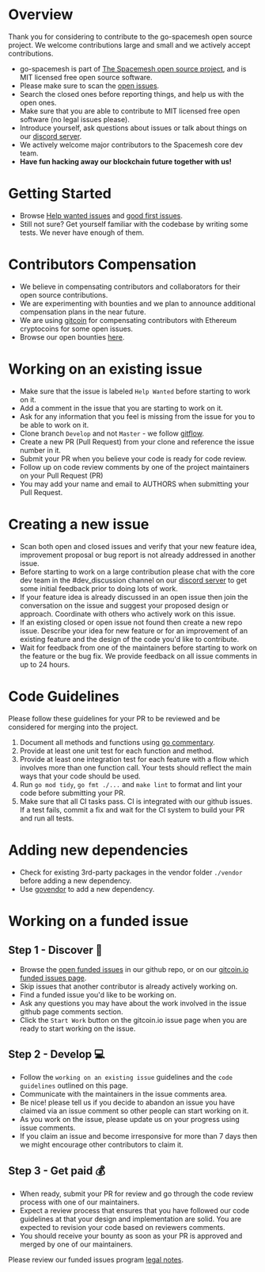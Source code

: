 # Overview
Thank you for considering to contribute to the go-spacemesh open source project. We welcome contributions large and small and we actively accept contributions.

- go-spacemesh is part of [The Spacemesh open source project](https://spacemesh.io), and is MIT licensed free open source software.
- Please make sure to scan the [open issues](https://github.com/spacemeshos/go-spacemesh/issues). 
- Search the closed ones before reporting things, and help us with the open ones.
- Make sure that you are able to contribute to MIT licensed free open software (no legal issues please).
- Introduce yourself, ask questions about issues or talk about things on our [discord server](https://chat.spacemesh.io/).
- We actively welcome major contributors to the Spacemesh core dev team.
- **Have fun hacking away our blockchain future together with us!**

# Getting Started
- Browse [Help wanted issues](https://github.com/spacemeshos/go-spacemesh/labels/help%20wanted) and [good first issues](https://github.com/spacemeshos/go-spacemesh/labels/good%20first%20issue).
- Still not sure? Get yourself familiar with the codebase by writing some tests. We never have enough of them.

# Contributors Compensation
- We believe in compensating contributors and collaborators for their open source contributions.
- We are experimenting with bounties and we plan to announce additional compensation plans in the near future.
- We are using [gitcoin](https://gitcoin.co) for compensating contributors with Ethereum cryptocoins for some open issues.
- Browse our open bounties [here](https://gitcoin.co/profile/spacemeshos).

# Working on an existing issue
- Make sure that the issue is labeled `Help Wanted` before starting to work on it.
- Add a comment in the issue that you are starting to work on it.
- Ask for any information that you feel is missing from the issue for you to be able to work on it.
- Clone branch `Develop` and not `Master` - we follow [gitflow](https://datasift.github.io/gitflow/IntroducingGitFlow.html).
- Create a new PR (Pull Request) from your clone and reference the issue number in it.
- Submit your PR when you believe your code is ready for code review.
- Follow up on code review comments by one of the project maintainers on your Pull Request (PR)
- You may add your name and email to AUTHORS when submitting your Pull Request.

# Creating a new issue
- Scan both open and closed issues and verify that your new feature idea, improvement proposal or bug report is not already addressed in another issue.
- Before starting to work on a large contribution please chat with the core dev team in the #dev_discussion channel on our [discord server](https://chat.spacemesh.io/) to get some initial feedback prior to doing lots of work.
- If your feature idea is already discussed in an open issue then join the conversation on the issue and suggest your proposed design or approach. Coordinate with others who actively work on this issue.
- If an existing closed or open issue not found then create a new repo issue. Describe your idea for new feature or for an improvement of an existing feature and the design of the code you'd like to contribute.
- Wait for feedback from one of the maintainers before starting to work on the feature or the bug fix. We provide feedback on all issue comments in up to 24 hours.

# Code Guidelines
Please follow these guidelines for your PR to be reviewed and be considered for merging into the project.

1. Document all methods and functions using [go commentary](https://golang.org/doc/effective_go.html#commentary).  
2. Provide at least one unit test for each function and method.
3. Provide at least one integration test for each feature with a flow which involves more than one function call. Your tests should reflect the main ways that your code should be used.
4. Run `go mod tidy`, `go fmt ./...` and `make lint` to format and lint your code before submitting your PR.
5. Make sure that all CI tasks pass. CI is integrated with our github issues. If a test fails, commit a fix and wait for the CI system to build your PR and run all tests.

# Adding new dependencies
- Check for existing 3rd-party packages in the vendor folder `./vendor` before adding a new dependency.
- Use [govendor](https://github.com/kardianos/govendor) to add a new dependency.

# Working on a funded issue 

## Step 1 - Discover :sunrise_over_mountains:
- Browse the [open funded issues](https://github.com/spacemeshos/go-spacemesh/labels/funded%20%3Amoneybag%3A) in our github repo, or on our [gitcoin.io funded issues page](https://gitcoin.co/profile/spacemeshos).
- Skip issues that another contributor is already actively working on.
- Find a funded issue you'd like to be working on.
- Ask any questions you may have about the work involved in the issue github page comments section.
- Click the `Start Work` button on the gitcoin.io issue page when you are ready to start working on the issue.

## Step 2 - Develop :computer:
- Follow the `working on an existing issue` guidelines and the `code guidelines` outlined on this page.
- Communicate with the maintainers in the issue comments area.
- Be nice! please tell us if you decide to abandon an issue you have claimed via an issue comment so other people can start working on it.
- As you work on the issue, please update us on your progress using issue comments.
- If you claim an issue and become irresponsive for more than 7 days then we might encourage other contributors to claim it.

## Step 3 - Get paid :moneybag:
- When ready, submit your PR for review and go through the code review process with one of our maintainers.
- Expect a review process that ensures that you have followed our code guidelines at that your design and implementation are solid. You are expected to revision your code based on reviewers comments.
- You should receive your bounty as soon as your PR is approved and merged by one of our maintainers. 

Please review our funded issues program [legal notes](https://github.com/spacemeshos/go-spacemesh/blob/master/legal.md).
